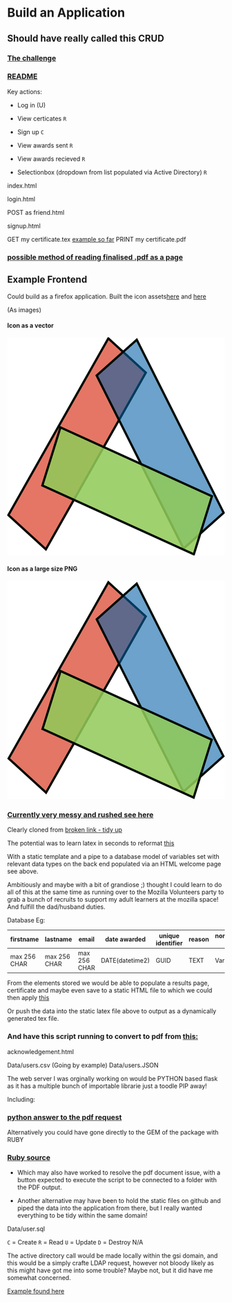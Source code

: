 # Build an Application

## Should have really called this CRUD



### [The challenge](The-challenge.md)
### [README](README.md)

Key actions:

- Log in (U)

- View certicates `R`

- Sign up `C`

- View awards sent `R`

- View awards recieved `R`

- Selectionbox (dropdown from list populated via Active Directory) `R`


index.html

login.html

POST as friend.html

signup.html

GET my certificate.tex
[example so far](certificate.pdf)
PRINT my certificate.pdf
### [possible method of reading finalised .pdf as a page](https://github.com/mozilla/pdf.js/blob/master/examples/helloworld/hello.js)


## Example Frontend

Could build as a firefox application.
Built the icon assets[here](IconOriginal.svg)
and [here](ResizemeGimp.png)

(As images)

#### Icon as a vector
![The svg](IconOriginal.svg)

#### Icon as a large size PNG
![Full scale PNG](ResizemeGimp.png)

### [Currently very messy and rushed see here](Frontend/index.html)
Clearly cloned from [broken link - tidy up ]()



The potential was to learn latex in seconds to reformat [this](http://tex.blogoverflow.com/2012/09/certificates-with-latex/)

With a static template and a pipe to a database model of variables set with relevant data types on the back end populated via an HTML welcome page see above.

Ambitiously and maybe with a bit of grandiose ;) thought I could learn to do all of this at the same time as running over to the Mozilla Volunteers party to grab a bunch of recruits to support my adult learners at the mozilla space! And fulfill the dad/husband duties.



Database Eg:

firstname     | lastname | email|date awarded|  unique identifier|reason|nominated by|
------------|------------|------------|------------|------------|------------|------------|
max 256 CHAR| max 256 CHAR| max 256 CHAR |DATE(datetime2)| GUID | TEXT| Varchar





From the elements stored we would be able to populate a results page, certificate and maybe even save to a static HTML file to which we could then apply [this](https://packages.debian.org/jessie/wkhtmltopdf)

Or push the data into the static latex file above to output as a dynamically generated tex file.

### And have this script running to convert to pdf from [this:](https://wiki.debian.org/Latex)






acknowledgement.html

Data/users.csv (Going by example)
Data/users.JSON

The web server I was orginally working on would be PYTHON based flask as it has a multiple bunch of importable librarie just a toodle PIP away!

Including:

### [python answer to the pdf request](https://pypi.python.org/pypi/pdfkit)


Alternatively you could have gone directly to the GEM of the package with RUBY
### [Ruby source](https://github.com/pdfkit/pdfkit)

- Which may also have worked to resolve the pdf document issue, with a button expected to execute the script to be connected to  a folder with the PDF output.

- Another alternative may have been to hold the static files on github and piped the data into the application from there, but I really wanted everything to be tidy within the same domain!

Data/user.sql

`C` = Create
`R` = Read
`U` = Update
`D` = Destroy N/A

The active directory call would be made locally within the gsi domain, and this would be a simply crafte LDAP request, however not bloody likely as this might have got me into some trouble? Maybe not, but it did have me somewhat concerned.

[Example found here](https://www.usenix.org/legacy/event/usenix2000/freenix/full_papers/dutton/dutton_html/node9.html)
